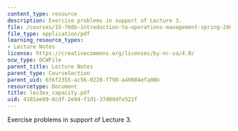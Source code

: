 ```yaml
---
content_type: resource
description: Exercise problems in support of Lecture 3.
file: /courses/15-760b-introduction-to-operations-management-spring-2004/4181ae898cdf2e94f1d137d09dfe522f_lec3ex_capacity.pdf
file_type: application/pdf
learning_resource_types:
- Lecture Notes
license: https://creativecommons.org/licenses/by-nc-sa/4.0/
ocw_type: OCWFile
parent_title: Lecture Notes
parent_type: CourseSection
parent_uid: 6f6f2355-ac56-0228-f798-a49604efa08b
resourcetype: Document
title: lec3ex_capacity.pdf
uid: 4181ae89-8cdf-2e94-f1d1-37d09dfe522f
---
```

Exercise problems in support of Lecture 3.